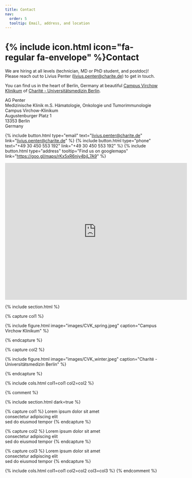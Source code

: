 ```yaml
---
title: Contact
nav:
  order: 5
  tooltip: Email, address, and location
---
```


# {% include icon.html icon="fa-regular fa-envelope" %}Contact

We are hiring at all levels (technician, MD or PhD student, and postdoc)! 
Please reach out to Livius Penter ([livius.penter@charite.de](mailto:livius.penter@charite.de)) to get in touch.

You can find us in the heart of Berlin, Germany at beautiful 
[Campus Virchow Klinikum](https://www.charite.de/en/charite/campuses/campus_virchow_klinikum/)
of [Charité - Universitätsmedizin Berlin](https://www.charite.de/en/). 

AG Penter <br>
Medizinische Klinik m.S. Hämatologie, Onkologie und Tumorimmunologie<br>
Campus Virchow-Klinikum <br>
Augustenburger Platz 1<br>
13353 Berlin <br>
Germany

{%
  include button.html
  type="email"
  text="livius.penter@charite.de"
  link="livius.penter@charite.de"
%}
{%
  include button.html
  type="phone"
  text="+49 30 450 553 192"
  link="+49 30 450 553 192"
%}
{%
  include button.html
  type="address"
  tooltip="Find us on googlemaps"
  link="https://goo.gl/maps/rKx5xR6niy4bjL7A9"
%}

<iframe src="https://www.google.com/maps/embed?pb=!1m18!1m12!1m3!1d1586.317459022627!2d13.3442850192794!3d52.5417822486385!2m3!1f0!2f0!3f0!3m2!1i1024!2i768!4f13.1!3m3!1m2!1s0x47a8517966016ab1%3A0xb24e3e213b8bcc17!2sCharit%C3%A9%20Campus%20Virchow%20Clinic!5e0!3m2!1sen!2sus!4v1685825943258!5m2!1sen!2sus" width="600" height="450" style="border:0;" allowfullscreen="" loading="lazy" referrerpolicy="no-referrer-when-downgrade"></iframe>

{% include section.html %}

{% capture col1 %}

{%
  include figure.html
  image="images/CVK_spring.jpeg"
  caption="Campus Virchow Klinikum"
%}

{% endcapture %}

{% capture col2 %}

{%
  include figure.html
  image="images/CVK_winter.jpeg"
  caption="Charité - Universitätsmedizin Berlin"
%}

{% endcapture %}

{% include cols.html col1=col1 col2=col2 %}

{% comment %}

{% include section.html dark=true %}

{% capture col1 %}
Lorem ipsum dolor sit amet  
consectetur adipiscing elit  
sed do eiusmod tempor
{% endcapture %}

{% capture col2 %}
Lorem ipsum dolor sit amet  
consectetur adipiscing elit  
sed do eiusmod tempor
{% endcapture %}

{% capture col3 %}
Lorem ipsum dolor sit amet  
consectetur adipiscing elit  
sed do eiusmod tempor
{% endcapture %}

{% include cols.html col1=col1 col2=col2 col3=col3 %}
{% endcomment %}

